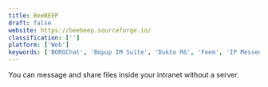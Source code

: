 ```yaml
---
title: BeeBEEP
draft: false 
website: https://beebeep.sourceforge.io/
classification: ['']
platform: ['Web']
keywords: ['BORGChat', 'Bopup IM Suite', 'Dukto R6', 'Feem', 'IP Messenger', 'IsardVDI', 'KouChat', 'LAN Messenger', 'Mobizen', 'Output Messenger', 'Pogoplug', 'PrintWithMe', 'RavadaVDI', 'Send Anywhere', 'Simple Chat', 'Softros LAN messenger', 'Uniprint', 'Winpopup LAN Messenger', 'ezeep', 'flexVDI']
---
```

You can message and share files inside your intranet without a server.